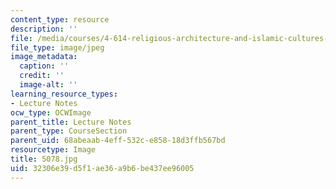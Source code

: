 ```yaml
---
content_type: resource
description: ''
file: /media/courses/4-614-religious-architecture-and-islamic-cultures-fall-2002/32306e39d5f1ae36a9b6be437ee96005_5078.jpg
file_type: image/jpeg
image_metadata:
  caption: ''
  credit: ''
  image-alt: ''
learning_resource_types:
- Lecture Notes
ocw_type: OCWImage
parent_title: Lecture Notes
parent_type: CourseSection
parent_uid: 68abeaab-4eff-532c-e858-18d3ffb567bd
resourcetype: Image
title: 5078.jpg
uid: 32306e39-d5f1-ae36-a9b6-be437ee96005
---
```

